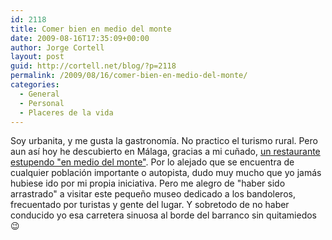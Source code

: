 ```yaml
---
id: 2118
title: Comer bien en medio del monte
date: 2009-08-16T17:35:09+00:00
author: Jorge Cortell
layout: post
guid: http://cortell.net/blog/?p=2118
permalink: /2009/08/16/comer-bien-en-medio-del-monte/
categories:
  - General
  - Personal
  - Placeres de la vida
---
```

Soy urbanita, y me gusta la gastronomía. No practico el turismo rural. Pero aun así hoy he descubierto en Málaga, gracias a mi cuñado, <a title="Venta de Alfarnate (&quot;Venta del Bandolero&quot;)" href="http://www.ventadealfarnate.com/" target="_blank">un restaurante estupendo "en medio del monte"</a>. Por lo alejado que se encuentra de cualquier población importante o autopista, dudo muy mucho que yo jamás hubiese ido por mi propia iniciativa. Pero me alegro de "haber sido arrastrado" a visitar este pequeño museo dedicado a los bandoleros, frecuentado por turistas y gente del lugar. Y sobretodo de no haber conducido yo esa carretera sinuosa al borde del barranco sin quitamiedos 😉